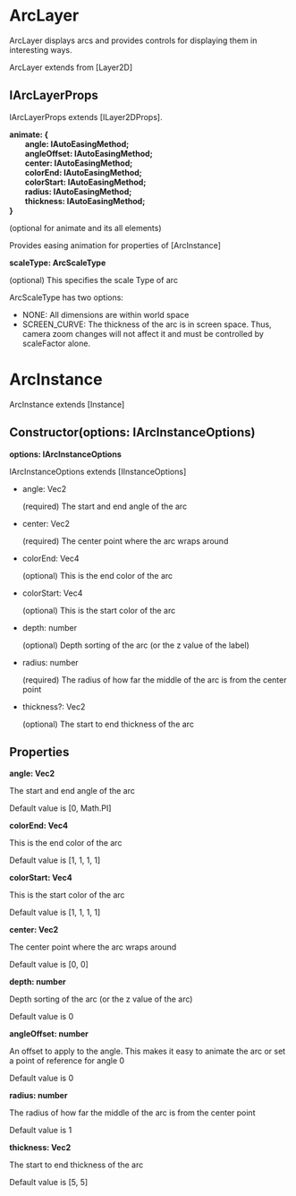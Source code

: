 # ArcLayer

ArcLayer displays arcs and provides controls for displaying them in interesting ways.

ArcLayer extends from [Layer2D]

## IArcLayerProps

IArcLayerProps extends [ILayer2DProps].

**animate: { <br>&emsp;&emsp;angle: IAutoEasingMethod<Vec>; <br>&emsp;&emsp;angleOffset: IAutoEasingMethod<Vec>; <br>&emsp;&emsp;center: IAutoEasingMethod<Vec>; <br>&emsp;&emsp;colorEnd: IAutoEasingMethod<Vec>; <br>&emsp;&emsp;colorStart: IAutoEasingMethod<Vec>; <br>&emsp;&emsp;radius: IAutoEasingMethod<Vec>; <br>&emsp;&emsp;thickness: IAutoEasingMethod<Vec>;<br>}**

(optional for animate and its all elements)

Provides easing animation for properties of [ArcInstance]

**scaleType: ArcScaleType**

(optional) This specifies the scale Type of arc

ArcScaleType has two options:

* NONE: All dimensions are within world space
* SCREEN_CURVE: The thickness of the arc is in screen space. Thus, camera zoom changes will not affect it and must be controlled by scaleFactor alone.

# ArcInstance

ArcInstance extends [Instance]

## Constructor(options: IArcInstanceOptions)

**options: IArcInstanceOptions**

IArcInstanceOptions extends [IInstanceOptions]

* angle: Vec2

  (required) The start and end angle of the arc

* center: Vec2

  (required) The center point where the arc wraps around

* colorEnd: Vec4

  (optional) This is the end color of the arc

* colorStart: Vec4

  (optional) This is the start color of the arc

* depth: number

  (optional) Depth sorting of the arc (or the z value of the label)

* radius: number

  (required) The radius of how far the middle of the arc is from the center point

* thickness?: Vec2

  (optional) The start to end thickness of the arc

## Properties

**angle: Vec2**

The start and end angle of the arc

Default value is [0, Math.PI]

**colorEnd: Vec4**

This is the end color of the arc

Default value is [1, 1, 1, 1]

**colorStart: Vec4**

This is the start color of the arc

Default value is [1, 1, 1, 1]

**center: Vec2**

The center point where the arc wraps around

Default value is [0, 0]

**depth: number**

Depth sorting of the arc (or the z value of the arc)

Default value is 0

**angleOffset: number**

An offset to apply to the angle. This makes it easy to animate the arc or set a point of reference
for angle 0

Default value is 0

**radius: number**

The radius of how far the middle of the arc is from the center point

Default value is 1

**thickness: Vec2**

The start to end thickness of the arc

Default value is [5, 5]
